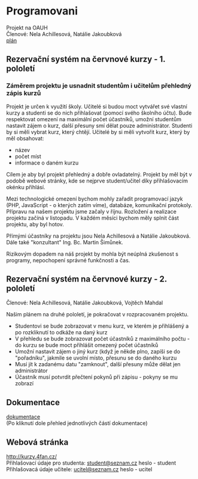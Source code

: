 # Programovani
 Projekt na OAUH <br>
Členové: Nela Achillesová, Natálie Jakoubková <br>
[plán](/plan/plan.md) <br>

## Rezervační systém na červnové kurzy - 1. pololetí
### Záměrem projektu je usnadnit studentům i učitelům přehledný zápis kurzů

Projekt je určen k využití školy. Učitelé si budou moct vytvářet své vlastní kurzy a studenti se do nich přihlašovat (pomocí svého školního účtu). Bude respektovat omezení na maximální počet účastníků, umožní studentům nastavit zájem o kurz, další přesuny smí dělat pouze administrátor.
Studenti by si měli vybrat kurz, který chtějí. Učitelé by si měli vytvořit kurz, který by měl obsahovat:
* název
* počet míst
* informace o daném kurzu

Cílem je aby byl projekt přehledný a dobře ovladatelný. Projekt by měl být v podobě webové stránky, kde se nejprve student/učitel díky přihlašovacím okénku přihlásí.

Mezi technologické omezení bychom mohly zařadit programovací jazyk (PHP, JavaScript - o kterých zatím víme), databáze, komunikační protokoly.
Přípravu na našem projektu jsme začaly v říjnu. Rozložení a realizace projektu začíná v listopadu. V každém měsíci bychom měly splnit část projektu, aby byl hotov.

Přímými účastníky na projektu jsou Nela Achillesová a Natálie Jakoubková. Dále také "konzultant" Ing. Bc. Martin Šimůnek.

Rizikovým dopadem na náš projekt by mohla být neúplná zkušenost s programy, nepochopení správné funkčnosti a čas.

## Rezervační systém na červnové kurzy - 2. pololetí
Členové: Nela Achillesová, Natálie Jakoubková, Vojtěch Mahdal

Našim plánem na druhé pololetí, je pokračovat v rozpracovaném projektu.
* Studentovi se bude zobrazovat v menu kurz, ve kterém je přihlášený a po rozkliknutí to odkáže na daný kurz
* V přehledu se bude zobrazovat počet účastníků z maximálního počtu - do kurzu se bude moct přihlášit omezený počet účastníků
* Umožní nastavit zájem o jiný kurz (když je někde plno, zapíši se do "pořadníku", jakmile se uvolní místo, přesunu se do daného kurzu
* Musí jít k zadanému datu "zamknout", další přesuny může dělat jen administrátor
* Účastník musí potvrdit přečtení pokynů při zápisu - pokyny se mu zobrazí

## Dokumentace
[dokumentace](/doc) <br> (Po kliknutí dole přehled jednotlivých částí dokumentace)

## Webová stránka
http://kurzy.4fan.cz/ <br>
Přihlašovací údaje pro studenta: student@seznam.cz heslo - student<br>
Přihlašovacá údaje učitele: ucitel@seznam.cz heslo - ucitel <br>
